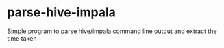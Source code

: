 parse-hive-impala
=================

Simple program to parse hive/impala command line output and extract the time taken
